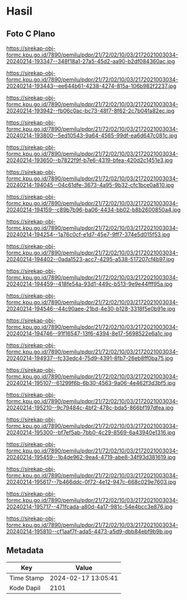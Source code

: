 # Hasil

## Foto C Plano

https://sirekap-obj-formc.kpu.go.id/7890/pemilu/pdpr/21/72/02/10/03/2172021003034-20240214-193347--348f18a1-27a5-45d2-aa90-b2df084360ac.jpg

https://sirekap-obj-formc.kpu.go.id/7890/pemilu/pdpr/21/72/02/10/03/2172021003034-20240214-193443--ee644b61-4238-4274-815a-106b982f2237.jpg

https://sirekap-obj-formc.kpu.go.id/7890/pemilu/pdpr/21/72/02/10/03/2172021003034-20240214-193942--fb06c0ac-bc73-48f7-8f62-2c7b04fa82ec.jpg

https://sirekap-obj-formc.kpu.go.id/7890/pemilu/pdpr/21/72/02/10/03/2172021003034-20240214-193800--5ed10543-9a64-4565-99df-ea6d647c081c.jpg

https://sirekap-obj-formc.kpu.go.id/7890/pemilu/pdpr/21/72/02/10/03/2172021003034-20240214-193650--b7822f9f-b7e6-4319-bfea-420d2c1451e3.jpg

https://sirekap-obj-formc.kpu.go.id/7890/pemilu/pdpr/21/72/02/10/03/2172021003034-20240214-194045--04c61dfe-3673-4a95-9b32-cfc1bce0a810.jpg

https://sirekap-obj-formc.kpu.go.id/7890/pemilu/pdpr/21/72/02/10/03/2172021003034-20240214-194159--c89b7b96-ba06-4434-bb02-b8b2600850a4.jpg

https://sirekap-obj-formc.kpu.go.id/7890/pemilu/pdpr/21/72/02/10/03/2172021003034-20240214-194254--1a76c0cf-e1d7-45e7-9ff7-374e5d015f53.jpg

https://sirekap-obj-formc.kpu.go.id/7890/pemilu/pdpr/21/72/02/10/03/2172021003034-20240214-194402--0ada1523-acc7-4295-a538-517207cf4b97.jpg

https://sirekap-obj-formc.kpu.go.id/7890/pemilu/pdpr/21/72/02/10/03/2172021003034-20240214-194459--418fe54a-93d1-449c-b513-9e9e44fff95a.jpg

https://sirekap-obj-formc.kpu.go.id/7890/pemilu/pdpr/21/72/02/10/03/2172021003034-20240214-194546--44c90aee-21bd-4e30-b128-3318f5e0b91e.jpg

https://sirekap-obj-formc.kpu.go.id/7890/pemilu/pdpr/21/72/02/10/03/2172021003034-20240214-194746--91f16547-13f6-4394-8e17-5698522e6a1c.jpg

https://sirekap-obj-formc.kpu.go.id/7890/pemilu/pdpr/21/72/02/10/03/2172021003034-20240214-194937--fc33edc4-75d9-4391-8fb7-26eb8ff0ba75.jpg

https://sirekap-obj-formc.kpu.go.id/7890/pemilu/pdpr/21/72/02/10/03/2172021003034-20240214-195107--61299f6b-6b30-4563-9a06-4e462f3d3bf5.jpg

https://sirekap-obj-formc.kpu.go.id/7890/pemilu/pdpr/21/72/02/10/03/2172021003034-20240214-195210--9c79484c-4bf2-478c-bda5-866bf197dfea.jpg

https://sirekap-obj-formc.kpu.go.id/7890/pemilu/pdpr/21/72/02/10/03/2172021003034-20240214-195300--bf7ef5ab-7bb0-4c29-8569-6a43940e1316.jpg

https://sirekap-obj-formc.kpu.go.id/7890/pemilu/pdpr/21/72/02/10/03/2172021003034-20240214-195459--1b4de962-9ea4-4719-abe8-34f93d381619.jpg

https://sirekap-obj-formc.kpu.go.id/7890/pemilu/pdpr/21/72/02/10/03/2172021003034-20240214-195617--7b466ddc-0f72-4e12-947c-668c029e7603.jpg

https://sirekap-obj-formc.kpu.go.id/7890/pemilu/pdpr/21/72/02/10/03/2172021003034-20240214-195717--471fcada-a80d-4a17-981c-54e4bcc3e876.jpg

https://sirekap-obj-formc.kpu.go.id/7890/pemilu/pdpr/21/72/02/10/03/2172021003034-20240214-195810--cf1aaf7f-ada5-4473-a5d9-dbb84ebf9b9b.jpg


## Metadata

| Key        | Value               |
| ---------- | ------------------- |
| Time Stamp | 2024-02-17 13:05:41 |
| Kode Dapil | 2101                |



